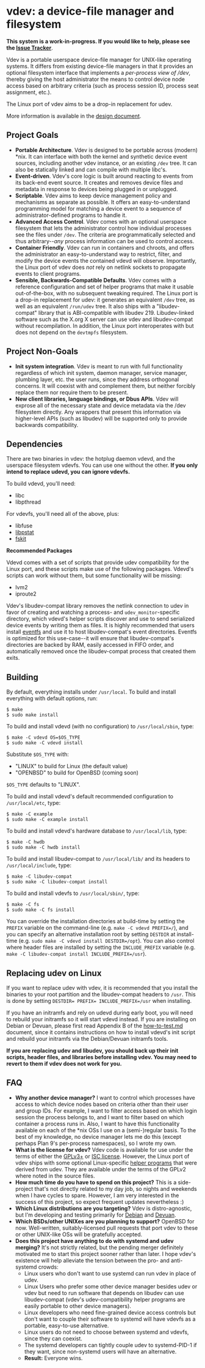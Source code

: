 vdev: a device-file manager and filesystem
==========================================

**This system is a work-in-progress.  If you would like to help, please see the [Issue Tracker](https://github.com/jcnelson/vdev/issues)**.

Vdev is a portable userspace device-file manager for UNIX-like operating systems.  It differs from existing device-file managers in that it provides an optional filesystem interface that implements a *per-process view of /dev*, thereby giving the host administrator the means to control device node access based on arbitrary criteria (such as process session ID, process seat assignment, etc.).

The Linux port of vdev aims to be a drop-in replacement for udev.

More information is available in the [design document](http://judecnelson.blogspot.com/2015/01/introducing-vdev.html).

Project Goals
-------------
* **Portable Architecture**.  Vdev is designed to be portable across (modern) *nix.  It can interface with both the kernel and synthetic device event sources, including another vdev instance, or an existing `/dev` tree.  It can also be statically linked and can compile with multiple libc's.
* **Event-driven**.  Vdev's core logic is built around reacting to events from its back-end event source.  It creates and removes device files and metadata in response to devices being plugged in or unplugged.
* **Scriptable**.  Vdev aims to keep device management policy and mechanisms as separate as possible.  It offers an easy-to-understand programming model for matching a device event to a sequence of administrator-defined programs to handle it.
* **Advanced Access Control**.  Vdev comes with an optional userspace filesystem that lets the administrator control how individual processes see the files under `/dev`.  The criteria are programmatically selected and thus arbitrary--*any* process information can be used to control access.
* **Container Friendly**.  Vdev can run in containers and chroots, and offers the administrator an easy-to-understand way to restrict, filter, and modify the device events the contained vdevd will observe.  Importantly, the Linux port of vdev does *not* rely on netlink sockets to propagate events to client programs.
* **Sensible, Backwards-Compatible Defaults**.  Vdev comes with a reference configuration and set of helper programs that make it usable out-of-the-box, with no subsequent tweaking required.  The Linux port is a drop-in replacement for udev:  it generates an equivalent `/dev` tree, as well as an equivalent `/run/udev` tree.  It also ships with a "libudev-compat" library that is ABI-compatible with libudev 219.  Libudev-linked software such as the X.org X server can use vdev and libudev-compat without recompilation.  In addition, the Linux port interoperates with but does not depend on the `devtmpfs` filesystem.

Project Non-Goals
-----------------
* **Init system integration**.  Vdev is meant to run with full functionality regardless of which init system, daemon manager, service manager, plumbing layer, etc. the user runs, since they address orthogonal concerns.  It will coexist with and complement them, but neither forcibly replace them nor require them to be present.
* **New client libraries, language bindings, or Dbus APIs**.  Vdev will exprose all of the necessary state and device metadata via the /dev filesystem directly.  Any wrappers that present this information via higher-level APIs (such as libudev) will be supported only to provide backwards compatibility.

Dependencies
-----------

There are two binaries in vdev:  the hotplug daemon vdevd, and the userspace filesystem vdevfs.  You can use one without the other.  **If you only intend to replace udevd, you can ignore vdevfs.**

To build vdevd, you'll need:
* libc
* libpthread

For vdevfs, you'll need all of the above, plus:
* libfuse
* [libpstat](https://github.com/jcnelson/libpstat)
* [fskit](https://github.com/jcnelson/fskit)

**Recommended Packages**

Vdevd comes with a set of scripts that provide udev compatibility for the Linux port, and these scripts make use of the following packages.  Vdevd's scripts can work without them, but some functionality will be missing:
* lvm2
* iproute2

Vdev's libudev-compat library removes the netlink connection to udev in favor of creating and watching a process- and `udev_monitor`-specific directory, which vdevd's helper scripts discover and use to send serialized device events by writing them as files.  It is highly recommended that users install [eventfs](https://github.com/jcnelson/eventfs) and use it to host libudev-compat's event directories.  Eventfs is optimized for this use-case--it will ensure that libudev-compat's directories are backed by RAM, easily accessed in FIFO order, and automatically removed once the libudev-compat process that created them exits.


Building
--------

By default, everything installs under `/usr/local`.  To build and install everything with default options, run:

    $ make
    $ sudo make install 

To build and install vdevd (with no configuration) to `/usr/local/sbin`, type:

    $ make -C vdevd OS=$OS_TYPE
    $ sudo make -C vdevd install

Substitute `$OS_TYPE` with:
* "LINUX" to build for Linux (the default value)
* "OPENBSD" to build for OpenBSD (coming soon)

`$OS_TYPE` defaults to "LINUX".

To build and install vdevd's default recommended configuration to `/usr/local/etc`, type:

    $ make -C example
    $ sudo make -C example install 

To build and install vdevd's hardware database to `/usr/local/lib`, type:

    $ make -C hwdb 
    $ sudo make -C hwdb install

To build and install libudev-compat to `/usr/local/lib/` and its headers to `/usr/local/include`, type:

    $ make -C libudev-compat 
    $ sudo make -C libudev-compat install

To build and install vdevfs to `/usr/local/sbin/`, type:

    $ make -C fs
    $ sudo make -C fs install

You can override the installation directories at build-time by setting the `PREFIX` variable on the command-line (e.g. `make -C vdevd PREFIX=/`), and you can specify an alternative installation root by setting `DESTDIR` at install-time (e.g. `sudo make -C vdevd install DESTDIR=/opt`).  You can also control where header files are installed by setting the `INCLUDE_PREFIX` variable (e.g. `make -C libudev-compat install INCLUDE_PREFIX=/usr`).

Replacing udev on Linux
-----------------------

If you want to replace udev with vdev, it is recommended that you install the binaries to your root partition and the libudev-compat headers to `/usr`.  This is done by setting `DESTDIR= PREFIX= INCLUDE_PREFIX=/usr` when installing.

If you have an initramfs and rely on udevd during early boot, you will need to rebuild your initramfs so it will start vdevd instead.  If you are installing on Debian or Devuan, please first read Appendix B of the [how-to-test.md](https://github.com/jcnelson/vdev/blob/master/how-to-test.md) document, since it contains instructions on how to install vdevd's init script and rebuild your initramfs via the Debian/Devuan initramfs tools.

**If you are replacing udev and libudev, you should back up their init scripts, header files, and libraries before installing vdev.  You may need to revert to them if vdev does not work for you.**

FAQ
---
* **Why another device manager?**  I want to control which processes have access to which device nodes based on criteria other than their user and group IDs.  For example, I want to filter access based on which login session the process belongs to, and I want to filter based on which container a process runs in.  Also, I want to have this functionality available on each of the *nix OSs I use on a (semi-)regular basis.  To the best of my knowledge, no device manager lets me do this (except perhaps Plan 9's per-process namespaces), so I wrote my own.
* **What is the license for vdev?**  Vdev code is available for use under the terms of either the [GPLv3+](https://github.com/jcnelson/vdev/blob/master/LICENSE.GPLv3%2B) or [ISC license](https://github.com/jcnelson/vdev/blob/master/LICENSE.ISC).  However, the Linux port of vdev ships with some optional Linux-specific [helper programs](https://github.com/jcnelson/vdev/tree/master/vdevd/helpers/LINUX) that were derived from udev.  They are available under the terms of the GPLv2 where noted in the source files.
* **How much time do you have to spend on this project?**  This is a side-project that's not directly related to my day job, so nights and weekends when I have cycles to spare.  However, I am very interested in the success of this project, so expect frequent updates nevertheless :)
* **Which Linux distributions are you targeting?**  Vdev is distro-agnostic, but I'm developing and testing primarily for [Debian](http://www.debian.org) and [Devuan](http://devuan.org).
* **Which BSDs/other UNIXes are you planning to support?**  OpenBSD for now.  Well-written, suitably-licensed pull requests that port vdev to these or other UNIX-like OSs will be gratefully accepted.
* **Does this project have anything to do with systemd and udev merging?**  It's not strictly related, but the pending merger definitely motivated me to start this project sooner rather than later.  I hope vdev's existence will help alleviate the tension between the pro- and anti-systemd crowds:
  * Linux users who don't want to use systemd can run vdev in place of udev.
  * Linux Users who prefer some other device manager besides udev or vdev but need to run software that depends on libudev can use libudev-compat (vdev's udev-compatibility helper programs are easily portable to other device managers).
  * Linux developers who need fine-grained device access controls but don't want to couple their software to systemd will have vdevfs as a portable, easy-to-use alternative.
  * Linux users do not need to choose between systemd and vdevfs, since they can coexist.
  * The systemd developers can tightly couple udev to systemd-PID-1 if they want, since non-systemd users will have an alternative.
  * **Result:** Everyone wins.
